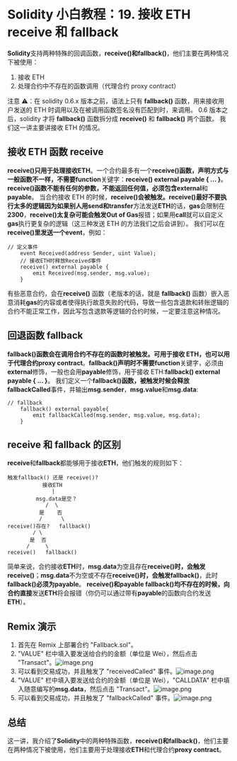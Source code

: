 # Solidity 小白教程：19. 接收 ETH receive 和 fallback

**Solidity**支持两种特殊的回调函数，**receive()**和**fallback()**，他们主要在两种情况下被使用：

1. 接收 ETH
2. 处理合约中不存在的函数调用（代理合约 proxy contract）

注意 ⚠️：在 solidity 0.6.x 版本之前，语法上只有 **fallback()** 函数，用来接收用户发送的 ETH 时调用以及在被调用函数签名没有匹配到时，来调用。 0.6 版本之后，solidity 才将 **fallback()** 函数拆分成 **receive()** 和 **fallback()** 两个函数。
我们这一讲主要讲接收 ETH 的情况。

## 接收 ETH 函数 receive

**receive()**只用于处理接收**ETH**。一个合约最多有一个**receive()**函数，声明方式与一般函数不一样，不需要**function**关键字：**receive() external payable { ... }**。**receive()**函数不能有任何的参数，不能返回任何值，必须包含**external**和**payable**。
当合约接收 ETH 的时候，**receive()**会被触发。**receive()**最好不要执行太多的逻辑因为如果别人用**send**和**transfer**方法发送**ETH**的话，**gas**会限制在**2300**，**receive()**太复杂可能会触发**Out of Gas**报错；如果用**call**就可以自定义**gas**执行更复杂的逻辑（这三种发送 ETH 的方法我们之后会讲到）。
我们可以在**receive()**里发送一个**event**，例如：

```solidity
// 定义事件
    event Received(address Sender, uint Value);
    // 接收ETH时释放Received事件
    receive() external payable {
        emit Received(msg.sender, msg.value);
    }
```

有些恶意合约，会在**receive()** 函数（老版本的话，就是 **fallback()** 函数）嵌入恶意消耗**gas**的内容或者使得执行故意失败的代码，导致一些包含退款和转账逻辑的合约不能正常工作，因此写包含退款等逻辑的合约时候，一定要注意这种情况。

## 回退函数 fallback

**fallback()**函数会在调用合约不存在的函数时被触发。可用于接收 ETH，也可以用于代理合约**proxy contract**。**fallback()**声明时不需要**function**关键字，必须由**external**修饰，一般也会用**payable**修饰，用于接收 ETH:**fallback() external payable { ... }**。
我们定义一个**fallback()**函数，被触发时候会释放**fallbackCalled**事件，并输出**msg.sender**，**msg.value**和**msg.data**:

```solidity
// fallback
    fallback() external payable{
        emit fallbackCalled(msg.sender, msg.value, msg.data);
    }
```

## receive 和 fallback 的区别

**receive**和**fallback**都能够用于接收**ETH**，他们触发的规则如下：

```
触发fallback() 还是 receive()?
           接收ETH
              |
         msg.data是空？
            /  \
          是    否
          /      \
receive()存在?   fallback()
        / \
       是  否
      /     \
receive()   fallback()
```

简单来说，合约接收**ETH**时，**msg.data**为空且存在**receive()**时，会触发**receive()**；**msg.data**不为空或不存在**receive()**时，会触发**fallback()**，此时**fallback()**必须为**payable**。
**receive()**和**payable fallback()**均不存在的时候，向合约**直接**发送**ETH**将会报错（你仍可以通过带有**payable**的函数向合约发送**ETH**）。

## Remix 演示

1. 首先在 Remix 上部署合约 "Fallback.sol"。
2. "VALUE" 栏中填入要发送给合约的金额（单位是 Wei），然后点击 "Transact"。![image.png](https://cdn.nlark.com/yuque/0/2023/png/97322/1694577227152-c490c03c-97a6-4159-9784-acfc1e40a19e.png#averageHue=%232c2e40&clientId=u45edbd72-1026-4&from=paste&id=uaf34d3bd&originHeight=1578&originWidth=594&originalType=url&ratio=2&rotation=0&showTitle=false&size=457657&status=done&style=none&taskId=uc2bab5c1-ae64-448d-b894-86e981e179f&title=)
3. 可以看到交易成功，并且触发了 "receivedCalled" 事件。![image.png](https://cdn.nlark.com/yuque/0/2023/png/97322/1694577227210-28bd7745-09bf-484e-b306-1eb54231f0b7.png#averageHue=%23252639&clientId=u45edbd72-1026-4&from=paste&id=u3c8969f7&originHeight=1096&originWidth=2072&originalType=url&ratio=2&rotation=0&showTitle=false&size=485394&status=done&style=none&taskId=ubfbe9408-5b05-46a1-8684-cc5ca9a68b2&title=)
4. "VALUE" 栏中填入要发送给合约的金额（单位是 Wei），"CALLDATA" 栏中填入随意编写的**msg.data**，然后点击 "Transact"。![image.png](https://cdn.nlark.com/yuque/0/2023/png/97322/1694577226837-95b8dcef-a03b-4400-ac79-18764a628b73.png#averageHue=%232d2e41&clientId=u45edbd72-1026-4&from=paste&id=u9e54553b&originHeight=1564&originWidth=568&originalType=url&ratio=2&rotation=0&showTitle=false&size=429197&status=done&style=none&taskId=uee7ab1a9-0f0e-4200-a771-6565373f6cf&title=)
5. 可以看到交易成功，并且触发了 "fallbackCalled" 事件。![image.png](https://cdn.nlark.com/yuque/0/2023/png/97322/1694577227269-c5ac99cd-b88b-46c9-9afc-58bead22c3b8.png#averageHue=%23242539&clientId=u45edbd72-1026-4&from=paste&id=u2067aa24&originHeight=1240&originWidth=2126&originalType=url&ratio=2&rotation=0&showTitle=false&size=522130&status=done&style=none&taskId=u23aa79e3-40ee-4f80-aff9-74fc6595c46&title=)

## 总结

这一讲，我介绍了**Solidity**中的两种特殊函数，**receive()**和**fallback()**，他们主要在两种情况下被使用，他们主要用于处理接收**ETH**和代理合约**proxy contract**。
